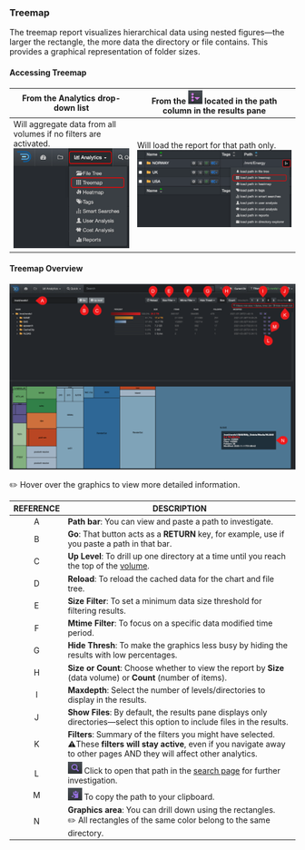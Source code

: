 <p id="treemap"></p>


### Treemap

The treemap report visualizes hierarchical data using nested figures—the larger the rectangle, the more data the directory or file contains. This provides a graphical representation of folder sizes.

#### Accessing Treemap

| From the **Analytics** drop-down list | From the <img src="images/icon_more.png" width="25"> located in the path column in the results pane |
| --- | --- |
| Will aggregate data from all volumes if no filters are activated.<br> <img src="images/analytics_select_treemap.png" width="300"> | Will load the report for that path only.<br><img src="images/analytics_access_via_results_pane_treemap.png" width="600"> |



#### Treemap Overview

![Image: Treemap Report Overview](images/analytics_treemap_2025.png)

✏️ Hover over the graphics to view more detailed information.


| REFERENCE | DESCRIPTION |
| :---: | --- |
| A | **Path bar**: You can view and paste a path to investigate. |
| B | **Go**: That button acts as a  **RETURN**  key, for example, use if you paste a path in that bar. |
| C | **Up Level**: To drill up one directory at a time until you reach the top of the [volume](#volume). |
| D | **Reload**: To reload the cached data for the chart and file tree.
| E | **Size Filter**: To set a minimum data size threshold for filtering results. |
| F | **Mtime Filter**: To focus on a specific data modified time period. |
| G | **Hide Thresh**: To make the graphics less busy by hiding the results with low percentages. |
| H | **Size or Count**: Choose whether to view the report by **Size** (data volume) or **Count** (number of items). |
| I | **Maxdepth**: Select the number of levels/directories to display in the results. |
| J | **Show Files**: By default, the results pane displays only directories—select this option to include files in the results. |
| K | **Filters**: Summary of the filters you might have selected.<br>⚠️These **filters will stay active**, even if you navigate away to other pages AND they will affect other analytics. |
| L | <img src="images/icon_magnifying_glass.png" width="25"> Click to open that path in the [search page](#search_page) for further investigation. |
| M | <img src="images/icon_clipboard_purple.png" width="25"> To copy the path to your clipboard. |
| N | **Graphics area**: You can drill down using the rectangles.<br>✏️ All rectangles of the same color belong to the same directory. |
